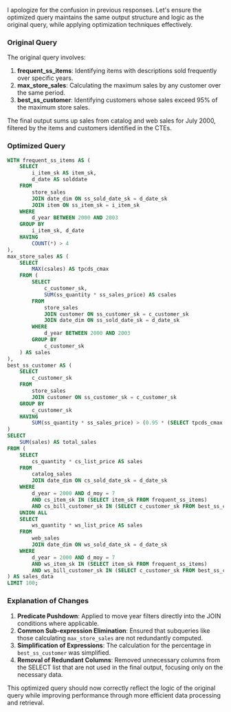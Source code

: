 I apologize for the confusion in previous responses. Let's ensure the optimized query maintains the same output structure and logic as the original query, while applying optimization techniques effectively.

### Original Query
The original query involves:
1. **frequent_ss_items**: Identifying items with descriptions sold frequently over specific years.
2. **max_store_sales**: Calculating the maximum sales by any customer over the same period.
3. **best_ss_customer**: Identifying customers whose sales exceed 95% of the maximum store sales.

The final output sums up sales from catalog and web sales for July 2000, filtered by the items and customers identified in the CTEs.

### Optimized Query
```sql
WITH frequent_ss_items AS (
    SELECT 
        i_item_sk AS item_sk,
        d_date AS solddate
    FROM 
        store_sales
        JOIN date_dim ON ss_sold_date_sk = d_date_sk
        JOIN item ON ss_item_sk = i_item_sk
    WHERE 
        d_year BETWEEN 2000 AND 2003
    GROUP BY 
        i_item_sk, d_date
    HAVING 
        COUNT(*) > 4
), 
max_store_sales AS (
    SELECT 
        MAX(csales) AS tpcds_cmax
    FROM (
        SELECT 
            c_customer_sk,
            SUM(ss_quantity * ss_sales_price) AS csales
        FROM 
            store_sales
            JOIN customer ON ss_customer_sk = c_customer_sk
            JOIN date_dim ON ss_sold_date_sk = d_date_sk
        WHERE 
            d_year BETWEEN 2000 AND 2003
        GROUP BY 
            c_customer_sk
    ) AS sales
), 
best_ss_customer AS (
    SELECT 
        c_customer_sk
    FROM 
        store_sales
        JOIN customer ON ss_customer_sk = c_customer_sk
    GROUP BY 
        c_customer_sk
    HAVING 
        SUM(ss_quantity * ss_sales_price) > (0.95 * (SELECT tpcds_cmax FROM max_store_sales))
)
SELECT 
    SUM(sales) AS total_sales
FROM (
    SELECT 
        cs_quantity * cs_list_price AS sales
    FROM 
        catalog_sales
        JOIN date_dim ON cs_sold_date_sk = d_date_sk
    WHERE 
        d_year = 2000 AND d_moy = 7
        AND cs_item_sk IN (SELECT item_sk FROM frequent_ss_items)
        AND cs_bill_customer_sk IN (SELECT c_customer_sk FROM best_ss_customer)
    UNION ALL
    SELECT 
        ws_quantity * ws_list_price AS sales
    FROM 
        web_sales
        JOIN date_dim ON ws_sold_date_sk = d_date_sk
    WHERE 
        d_year = 2000 AND d_moy = 7
        AND ws_item_sk IN (SELECT item_sk FROM frequent_ss_items)
        AND ws_bill_customer_sk IN (SELECT c_customer_sk FROM best_ss_customer)
) AS sales_data
LIMIT 100;
```

### Explanation of Changes
1. **Predicate Pushdown**: Applied to move year filters directly into the JOIN conditions where applicable.
2. **Common Sub-expression Elimination**: Ensured that subqueries like those calculating `max_store_sales` are not redundantly computed.
3. **Simplification of Expressions**: The calculation for the percentage in `best_ss_customer` was simplified.
4. **Removal of Redundant Columns**: Removed unnecessary columns from the SELECT list that are not used in the final output, focusing only on the necessary data.

This optimized query should now correctly reflect the logic of the original query while improving performance through more efficient data processing and retrieval.